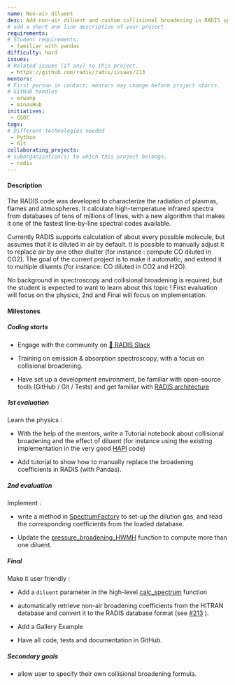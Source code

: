 ```yaml
---
name: Non-air diluent
desc: Add non-air diluent and custom collisional broadening in RADIS spectra
# add a short one line description of your project
requirements:
# Student requirements:
 - familiar with pandas
difficulty: hard
issues:
# Related issues (if any) to this project.
 - https://github.com/radis/radis/issues/213
mentors:
# First person in contact; mentors may change before project starts.
# GitHub handles
 - erwanp
 - minouHub
initiatives:
 - GSOC
tags:
# Different technologies needed
 - Python
 - Git
collaborating_projects:
# suborganisation(s) to which this project belongs.
 - radis
---
```



#### Description

The RADIS code was developed to characterize the radiation of plasmas, flames and atmospheres. It calculate high-temperature infrared spectra from databases of tens of millions of lines, with a new algorithm that makes it one of the fastest line-by-line spectral codes available. 

Currently RADIS supports calculation of about every possible molecule, but assumes that it is diluted in air by default. It is possible to manually adjust it to replace air by one other diulter (for instance : compute CO diluted in CO2). The goal of the current project is to make it automatic, and extend it to multiple diluents (for instance: CO diluted in CO2 and H2O).

No background in spectroscopy and collisional broadening is required, but the student is expected to want to learn about this topic ! First evaluation will focus on the physics, 2nd and Final will focus on implementation.

#### Milestones


##### Coding starts

* Engage with the community on [💬 RADIS Slack](https://github.com/radis/slack-invite)

* Training on emission & absorption spectroscopy, with a focus on collisional broadening. 

* Have set up a development environment, be familiar with open-source tools (GitHub / Git / Tests) and get familiar with [RADIS architecture](https://radis.readthedocs.io/en/latest/dev/developer.html#architecture)

##### 1st evaluation

Learn the physics : 

* With the help of the mentors, write a Tutorial notebook about collisional broadening and the effect of diluent (for instance using the existing implementation in the very good [HAPI](https://github.com/hitranonline/hapi) code)

* Add tutorial to show how to manually replace the broadening coefficients in RADIS (with Pandas).


##### 2nd evaluation

Implement : 

* write a method in [SpectrumFactory](https://github.com/radis/radis/blob/develop/radis/lbl/factory.py#L109) to set-up the dilution gas, and read the corresponding coefficients from the loaded database.

* Update the [pressure_broadening_HWMH](https://github.com/radis/radis/blob/develop/radis/lbl/broadening.py#L249) function to compute more than one diluent.

##### Final

Make it user friendly : 

* Add a `diluent` parameter in the high-level [calc_spectrum](https://github.com/radis/radis/blob/develop/radis/lbl/calc.py#L29) function

* automatically retrieve non-air broadening coefficients from the HITRAN database and convert it to the RADIS database format (see [#213](https://github.com/radis/radis/issues/213) ).

* Add a Gallery Example

* Have all code, tests and documentation in GitHub.


##### Secondary goals

* allow user to specify their own collisional broadening formula. 
